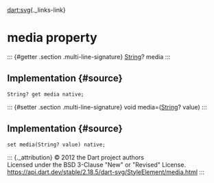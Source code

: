 [dart:svg](../../dart-svg/dart-svg-library){._links-link}

media property
==============

::: {#getter .section .multi-line-signature}
[String](../../dart-core/string-class)? media
:::

Implementation {#source}
--------------

``` {.language-dart data-language="dart"}
String? get media native;
```

::: {#setter .section .multi-line-signature}
void media=([String](../../dart-core/string-class)? value)
:::

Implementation {#source}
--------------

``` {.language-dart data-language="dart"}
set media(String? value) native;
```

::: {._attribution}
© 2012 the Dart project authors\
Licensed under the BSD 3-Clause \"New\" or \"Revised\" License.\
<https://api.dart.dev/stable/2.18.5/dart-svg/StyleElement/media.html>
:::
